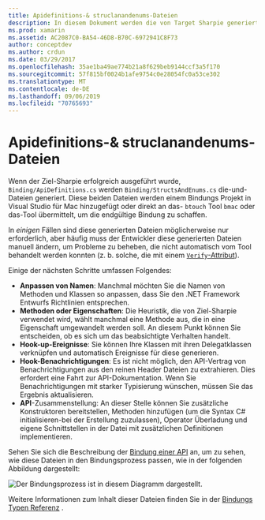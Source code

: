 ```yaml
---
title: Apidefinitions-& struclanandenums-Dateien
description: In diesem Dokument werden die von Target Sharpie generierten ApiDefinitions.cs-und StructsAndEnums.cs-Dateien beschrieben. Diese Dateien werden dann verwendet, um über auf den Ziel-C C#-Code zuzugreifen.
ms.prod: xamarin
ms.assetid: AC2087C0-BA54-46D8-B70C-6972941C8F73
author: conceptdev
ms.author: crdun
ms.date: 03/29/2017
ms.openlocfilehash: 35ae1ba49ae774b21a8f629beb9144ccf3a5f170
ms.sourcegitcommit: 57f815bf0024b1afe9754c0e28054fc0a53ce302
ms.translationtype: MT
ms.contentlocale: de-DE
ms.lasthandoff: 09/06/2019
ms.locfileid: "70765693"
---
```

# <a name="apidefinitions--structsandenums-files"></a>Apidefinitions-& struclanandenums-Dateien

Wenn der Ziel-Sharpie erfolgreich ausgeführt wurde, `Binding/ApiDefinitions.cs` werden `Binding/StructsAndEnums.cs` die-und-Dateien generiert.
Diese beiden Dateien werden einem Bindungs Projekt in Visual Studio für Mac hinzugefügt oder direkt an das- `btouch` Tool `bmac` oder das-Tool übermittelt, um die endgültige Bindung zu schaffen.

In *einigen* Fällen sind diese generierten Dateien möglicherweise nur erforderlich, aber häufig muss der Entwickler diese generierten Dateien manuell ändern, um Probleme zu beheben, die nicht automatisch vom Tool behandelt werden konnten (z. b. solche, die mit einem [ `Verify`-Attribut](~/cross-platform/macios/binding/objective-sharpie/platform/verify.md)).

Einige der nächsten Schritte umfassen Folgendes:

- **Anpassen von Namen**: Manchmal möchten Sie die Namen von Methoden und Klassen so anpassen, dass Sie den .NET Framework Entwurfs Richtlinien entsprechen.
- **Methoden oder Eigenschaften**: Die Heuristik, die von Ziel-Sharpie verwendet wird, wählt manchmal eine Methode aus, die in eine Eigenschaft umgewandelt werden soll. An diesem Punkt können Sie entscheiden, ob es sich um das beabsichtigte Verhalten handelt.
- **Hook-up-Ereignisse**: Sie können Ihre Klassen mit ihren Delegatklassen verknüpfen und automatisch Ereignisse für diese generieren.
- **Hook-Benachrichtigungen**: Es ist nicht möglich, den API-Vertrag von Benachrichtigungen aus den reinen Header Dateien zu extrahieren. Dies erfordert eine Fahrt zur API-Dokumentation. Wenn Sie Benachrichtigungen mit starker Typisierung wünschen, müssen Sie das Ergebnis aktualisieren.
- **API**-Zusammenstellung: An dieser Stelle können Sie zusätzliche Konstruktoren bereitstellen, Methoden hinzufügen (um die Syntax C# initialisieren-bei der Erstellung zuzulassen), Operator Überladung und eigene Schnittstellen in der Datei mit zusätzlichen Definitionen implementieren.

Sehen Sie sich die Beschreibung der [Bindung einer API](~/cross-platform/macios/binding/objective-c-libraries.md) an, um zu sehen, wie diese Dateien in den Bindungsprozess passen, wie in der folgenden Abbildung dargestellt:

![](apidefinitions-structsandenums-images/binding-flowchart.png "Der Bindungsprozess ist in diesem Diagramm dargestellt.")

Weitere Informationen zum Inhalt dieser Dateien finden Sie in der [Bindungs Typen Referenz](~/cross-platform/macios/binding/binding-types-reference.md) .
